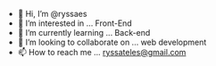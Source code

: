 - 👋 Hi, I’m @ryssaes
- 👀 I’m interested in ... Front-End
- 🌱 I’m currently learning ... Back-end
- 💞️ I’m looking to collaborate on ... web development
- 📫 How to reach me ... ryssateles@gmail.com

<!---
ryssaes/ryssaes is a ✨ special ✨ repository because its `README.md` (this file) appears on your GitHub profile.
You can click the Preview link to take a look at your changes.
--->

